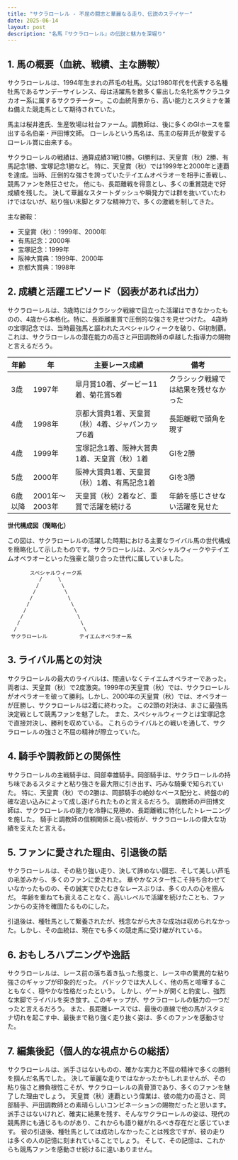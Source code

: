 ```yaml
---
title: "サクラローレル - 不屈の闘志と華麗なる走り、伝説のステイヤー"
date: 2025-06-14
layout: post
description: "名馬『サクラローレル』の伝説と魅力を深堀り"
---
```


## 1. 馬の概要（血統、戦績、主な勝鞍）

サクラローレルは、1994年生まれの芦毛の牡馬。父は1980年代を代表する名種牡馬であるサンデーサイレンス、母は活躍馬を数多く輩出した名牝系サクラユタカオー系に属するサクラチーター。この血統背景から、高い能力とスタミナを兼ね備えた競走馬として期待されていた。

馬主は桜井進氏、生産牧場は社台ファーム。調教師は、後に多くのGIホースを輩出する名伯楽・戸田博文師。  ローレルという馬名は、馬主の桜井氏が敬愛するローレル賞に由来する。

サクラローレルの戦績は、通算成績31戦10勝。GI勝利は、天皇賞（秋）2勝、有馬記念1勝、宝塚記念1勝など。  特に、天皇賞（秋）では1999年と2000年と連覇を達成。当時、圧倒的な強さを誇っていたテイエムオペラオーを相手に善戦し、競馬ファンを熱狂させた。  他にも、長距離戦を得意とし、多くの重賞競走で好成績を残した。  決して華麗なスタートダッシュや瞬発力では群を抜いていたわけではないが、粘り強い末脚とタフな精神力で、多くの激戦を制してきた。

主な勝鞍：

* 天皇賞（秋）：1999年、2000年
* 有馬記念：2000年
* 宝塚記念：1999年
* 阪神大賞典：1999年、2000年
* 京都大賞典：1998年


## 2. 成績と活躍エピソード（図表があれば出力）

サクラローレルは、3歳時にはクラシック戦線で目立った活躍はできなかったものの、4歳から本格化。特に、長距離重賞で圧倒的な強さを見せつけた。  4歳時の宝塚記念では、当時最強馬と謳われたスペシャルウィークを破り、GI初制覇。これは、サクラローレルの潜在能力の高さと戸田調教師の卓越した指導力の賜物と言えるだろう。

| 年齢 | 年 | 主要レース成績 | 備考 |
|---|---|---|---|
| 3歳 | 1997年 |  皐月賞10着、ダービー11着、菊花賞5着 | クラシック戦線では結果を残せなかった |
| 4歳 | 1998年 | 京都大賞典1着、天皇賞（秋）4着、ジャパンカップ6着 | 長距離戦で頭角を現す |
| 4歳 | 1999年 |  宝塚記念1着、阪神大賞典1着、天皇賞（秋）1着 | GIを2勝 |
| 5歳 | 2000年 | 阪神大賞典1着、天皇賞（秋）1着、有馬記念1着 | GIを3勝 |
| 6歳以降 | 2001年～2003年 |  天皇賞（秋）2着など、重賞で活躍を続ける |  年齢を感じさせない活躍を見せた |


**世代構成図（簡略化）**

この図は、サクラローレルの活躍した時期における主要なライバル馬の世代構成を簡略化して示したものです。サクラローレルは、スペシャルウィークやテイエムオペラオーといった強豪と競り合った世代に属していました。


```
       スペシャルウィーク系
          /     \
         /       \
        /         \
       /           \
      /             \
     /               \
    /                 \
   /                   \
  /                     \
 サクラローレル          テイエムオペラオー系
```


## 3. ライバル馬との対決

サクラローレルの最大のライバルは、間違いなくテイエムオペラオーであった。  両者は、天皇賞（秋）で2度激突。1999年の天皇賞（秋）では、サクラローレルがオペラオーを破って勝利。しかし、2000年の天皇賞（秋）では、オペラオーが圧勝し、サクラローレルは2着に終わった。  この2頭の対決は、まさに最強馬決定戦として競馬ファンを魅了した。  また、スペシャルウィークとは宝塚記念で直接対決し、勝利を収めている。  これらのライバルとの戦いを通して、サクラローレルの強さと不屈の精神が際立っていた。


## 4. 騎手や調教師との関係性

サクラローレルの主戦騎手は、岡部幸雄騎手。岡部騎手は、サクラローレルの持ち味であるスタミナと粘り強さを最大限に引き出す、巧みな騎乗で知られていた。  特に、天皇賞（秋）での2勝は、岡部騎手の絶妙なペース配分と、終盤の的確な追い込みによって成し遂げられたものと言えるだろう。  調教師の戸田博文師は、サクラローレルの能力を冷静に見極め、長距離戦に特化したトレーニングを施した。  騎手と調教師の信頼関係と高い技術が、サクラローレルの偉大な功績を支えたと言える。


## 5. ファンに愛された理由、引退後の話

サクラローレルは、その粘り強い走り、決して諦めない闘志、そして美しい芦毛の毛並みから、多くのファンに愛された。  華やかなスター性こそ持ち合わせていなかったものの、その誠実でひたむきなレースぶりは、多くの人の心を掴んだ。  年齢を重ねても衰えることなく、高いレベルで活躍を続けたことも、ファンからの支持を確固たるものにした。

引退後は、種牡馬として繋養されたが、残念ながら大きな成功は収められなかった。しかし、その血統は、現在でも多くの競走馬に受け継がれている。


## 6. おもしろハプニングや逸話

サクラローレルは、レース前の落ち着き払った態度と、レース中の驚異的な粘り強さのギャップが印象的だった。  パドックでは大人しく、他の馬と喧嘩することもなく、穏やかな性格だったという。  しかし、ゲートが開くと豹変し、強烈な末脚でライバルを突き放す。このギャップが、サクラローレルの魅力の一つだったと言えるだろう。  また、長距離レースでは、最後の直線で他の馬がスタミナ切れを起こす中、最後まで粘り強く走り抜く姿は、多くのファンを感動させた。


## 7. 編集後記（個人的な視点からの総括）

サクラローレルは、派手さはないものの、確かな実力と不屈の精神で多くの勝利を掴んだ名馬でした。  決して華麗な走りではなかったかもしれませんが、その粘り強さと勝負根性こそが、サクラローレルの真骨頂であり、多くのファンを魅了した理由でしょう。  天皇賞（秋）連覇という偉業は、彼の能力の高さと、岡部騎手、戸田調教師との素晴らしいコンビネーションの賜物だったと思います。  派手さはないけれど、確実に結果を残す、そんなサクラローレルの姿は、現代の競馬界にも通じるものがあり、これからも語り継がれるべき存在だと感じています。  彼の引退後、種牡馬としては成功しなかったことは残念ですが、彼の走りは多くの人の記憶に刻まれていることでしょう。  そして、その記憶は、これからも競馬ファンを感動させ続けるに違いありません。
